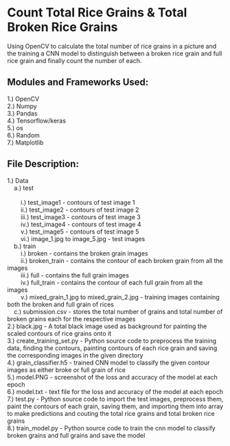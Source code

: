# Count Total Rice Grains & Total Broken Rice Grains
Using OpenCV to calculate the total number of rice grains in a picture and the training a CNN model to distinguish between a broken rice grain and full rice grain and finally count the number of each.

## Modules and Frameworks Used:

1.) OpenCV <br />
2.) Numpy <br />
3.) Pandas <br />
4.) Tensorflow/keras <br />
5.) os <br />
6.) Random <br />
7.) Matplotlib <br />

## File Description:

1.) Data <br />
    &nbsp;&nbsp;&nbsp;&nbsp;a.) test <br />     
        &nbsp;&nbsp;&nbsp;&nbsp;&nbsp;&nbsp;&nbsp;&nbsp;i.)   test_image1 - contours of test image 1 <br />
        &nbsp;&nbsp;&nbsp;&nbsp;&nbsp;&nbsp;&nbsp;&nbsp;ii.)  test_image2 - contours of test image 2 <br />
        &nbsp;&nbsp;&nbsp;&nbsp;&nbsp;&nbsp;&nbsp;&nbsp;iii.) test_image3 - contours of test image 3 <br />
        &nbsp;&nbsp;&nbsp;&nbsp;&nbsp;&nbsp;&nbsp;&nbsp;iv.)  test_image4 - contours of test image 4 <br />
        &nbsp;&nbsp;&nbsp;&nbsp;&nbsp;&nbsp;&nbsp;&nbsp;v.)   test_image5 - contours of test image 5 <br />
        &nbsp;&nbsp;&nbsp;&nbsp;&nbsp;&nbsp;&nbsp;&nbsp;vi.)  image_1.jpg to image_5.jpg - test images <br />
   &nbsp;&nbsp;&nbsp;&nbsp;b.) train <br />
        &nbsp;&nbsp;&nbsp;&nbsp;&nbsp;&nbsp;&nbsp;&nbsp;i.)   broken - contains the broken grain images <br />
        &nbsp;&nbsp;&nbsp;&nbsp;&nbsp;&nbsp;&nbsp;&nbsp;ii.)  broken_train - contains the contour of each broken grain from all the images <br />
        &nbsp;&nbsp;&nbsp;&nbsp;&nbsp;&nbsp;&nbsp;&nbsp;iii.) full - contains the full grain images <br />
        &nbsp;&nbsp;&nbsp;&nbsp;&nbsp;&nbsp;&nbsp;&nbsp;iv.)  full_train - contains the contour of each full grain from all the images <br />
        &nbsp;&nbsp;&nbsp;&nbsp;&nbsp;&nbsp;&nbsp;&nbsp;v.)   mixed_grain_1.jpg to mixed_grain_2.jpg - training images containing both the broken and full grain of rices <br />
    &nbsp;&nbsp;&nbsp;&nbsp;c.) submission.csv - stores the total number of grains and total number of broken grains each for the respective images <br />
2.) black.jpg - A total black image used as background for painting the scaled contours of rice grains onto it <br />
3.) create_training_set.py - Python source code to preprocess the training data, finding the contours, painting contours of each rice grain and saving the corresponding images in the given directory <br />
4.) grain_classifier.h5 - trained CNN model to classify the given contour images as either broke or full grain of rice <br />
5.) model.PNG - screenshot of the loss and accuracy of the model at each epoch <br />
6.) model.txt - text file for the loss and accuracy of the model at each epoch <br />
7.) test.py - Python source code to import the test images, preprocess them, paint the contours of each grain, saving them, and importing them into array to make predictions and couting the total rice grains and total broken rice grains <br />
8.) train_model.py - Python source code to train the cnn model to classify broken grains and full grains and save the model <br />
